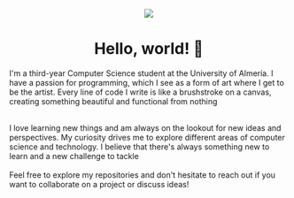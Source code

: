 <p align="center">
  <img src="https://github.com/lpc864/lpc864/blob/main/images/banner.gif" />
</p>

<h1 align="center">
    Hello, world! 👋
</h1>

<p>
  
  I'm a third-year Computer Science student at the University of Almería. I have a passion for      programming, which I see as a form of art where I get to be the 
  artist. Every line of code I write is like a brushstroke on a canvas, creating something beautiful and functional from nothing

  <br>
  I love learning new things and am always on the lookout for new ideas and perspectives. My     
  curiosity drives me to explore different areas of computer science and technology. I believe 
  that there's always something new to learn and a new challenge to tackle

  <br>
  <br>
  Feel free to explore my repositories and don't hesitate to reach out if you want to 
  collaborate on a project or discuss ideas!
  
</p>
